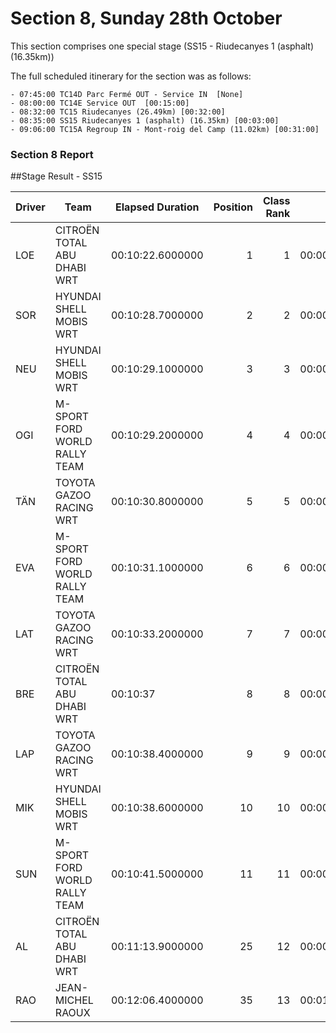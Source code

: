 # Section 8, Sunday 28th October

This section comprises one special stage (SS15 - Riudecanyes 1 (asphalt) (16.35km))

The full scheduled itinerary for the section was as follows:

	- 07:45:00 TC14D Parc Fermé OUT - Service IN  [None]
	- 08:00:00 TC14E Service OUT  [00:15:00]
	- 08:32:00 TC15 Riudecanyes (26.49km) [00:32:00]
	- 08:35:00 SS15 Riudecanyes 1 (asphalt) (16.35km) [00:03:00]
	- 09:06:00 TC15A Regroup IN - Mont-roig del Camp (11.02km) [00:31:00]

### Section 8 Report


##Stage Result - SS15



|Driver|            Team             |Elapsed Duration|Position|Class Rank|   diffFirst    |    diffPrev    |
|------|-----------------------------|----------------|-------:|---------:|----------------|----------------|
|LOE   |CITROËN  TOTAL ABU DHABI WRT |00:10:22.6000000|       1|         1|00:00:00        |00:00:00        |
|SOR   |HYUNDAI SHELL MOBIS WRT      |00:10:28.7000000|       2|         2|00:00:06.1000000|00:00:06.1000000|
|NEU   |HYUNDAI SHELL MOBIS WRT      |00:10:29.1000000|       3|         3|00:00:06.5000000|00:00:00.4000000|
|OGI   |M-SPORT FORD WORLD RALLY TEAM|00:10:29.2000000|       4|         4|00:00:06.6000000|00:00:00.1000000|
|TÄN   |TOYOTA GAZOO RACING WRT      |00:10:30.8000000|       5|         5|00:00:08.2000000|00:00:01.6000000|
|EVA   |M-SPORT FORD WORLD RALLY TEAM|00:10:31.1000000|       6|         6|00:00:08.5000000|00:00:00.3000000|
|LAT   |TOYOTA GAZOO RACING WRT      |00:10:33.2000000|       7|         7|00:00:10.6000000|00:00:02.1000000|
|BRE   |CITROËN TOTAL ABU DHABI  WRT |00:10:37        |       8|         8|00:00:14.4000000|00:00:03.8000000|
|LAP   |TOYOTA GAZOO RACING WRT      |00:10:38.4000000|       9|         9|00:00:15.8000000|00:00:01.4000000|
|MIK   |HYUNDAI SHELL MOBIS WRT      |00:10:38.6000000|      10|        10|00:00:16        |00:00:00.2000000|
|SUN   |M-SPORT FORD WORLD RALLY TEAM|00:10:41.5000000|      11|        11|00:00:18.9000000|00:00:02.9000000|
|AL    |CITROËN TOTAL ABU DHABI  WRT |00:11:13.9000000|      25|        12|00:00:51.3000000|00:00:05.8000000|
|RAO   |JEAN-MICHEL RAOUX            |00:12:06.4000000|      35|        13|00:01:43.8000000|00:00:06.2000000|



